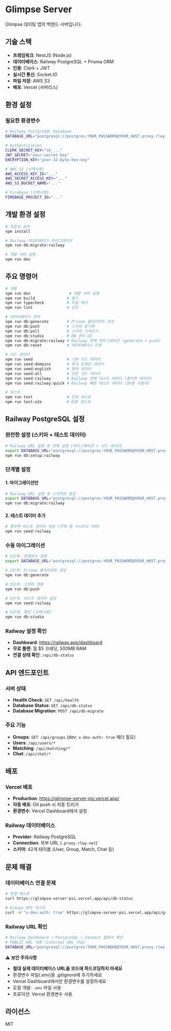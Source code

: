 # Glimpse Server

Glimpse 데이팅 앱의 백엔드 서버입니다.

## 기술 스택

- **프레임워크**: NestJS (Node.js)
- **데이터베이스**: Railway PostgreSQL + Prisma ORM  
- **인증**: Clerk + JWT
- **실시간 통신**: Socket.IO
- **파일 저장**: AWS S3
- **배포**: Vercel (서버리스)

## 환경 설정

### 필요한 환경변수

```bash
# Railway PostgreSQL Database
DATABASE_URL="postgresql://postgres:YOUR_PASSWORD@YOUR_HOST.proxy.rlwy.net:PORT/railway"

# Authentication  
CLERK_SECRET_KEY="sk_..."
JWT_SECRET="your-secret-key"
ENCRYPTION_KEY="your-32-byte-hex-key"

# AWS S3 (선택사항)
AWS_ACCESS_KEY_ID="..."
AWS_SECRET_ACCESS_KEY="..."
AWS_S3_BUCKET_NAME="..."

# Firebase (선택사항)
FIREBASE_PROJECT_ID="..."
```

## 개발 환경 설정

```bash
# 의존성 설치
npm install

# Railway 데이터베이스 마이그레이션
npm run db:migrate:railway

# 개발 서버 실행
npm run dev
```

## 주요 명령어

```bash
# 개발
npm run dev                 # 개발 서버 실행
npm run build              # 빌드
npm run typecheck          # 타입 체크
npm run lint               # 린트

# 데이터베이스 관리
npm run db:generate        # Prisma 클라이언트 생성
npm run db:push            # 스키마 동기화
npm run db:pull            # 스키마 가져오기
npm run db:studio          # DB 관리 UI
npm run db:migrate:railway # Railway 전체 마이그레이션 (generate + push)
npm run db:reset           # 데이터베이스 리셋

# 시드 데이터
npm run seed               # 기본 시드 데이터
npm run seed:domains       # 회사 도메인 데이터
npm run seed:english       # 영어 데이터
npm run seed:all           # 모든 시드 데이터
npm run seed:railway       # Railway 전체 테스트 데이터 (풍부한 데이터)
npm run seed:railway:quick # Railway 빠른 테스트 데이터 (30명 사용자)

# 테스트
npm run test               # 단위 테스트
npm run test:e2e           # E2E 테스트
```

## Railway PostgreSQL 설정

### 완전한 설정 (스키마 + 테스트 데이터)
```bash
# Railway URL 설정 후 전체 설정 (마이그레이션 + 시드 데이터)
export DATABASE_URL="postgresql://postgres:YOUR_PASSWORD@YOUR_HOST.proxy.rlwy.net:PORT/railway"
npm run db:setup:railway
```

### 단계별 설정

#### 1. 마이그레이션만
```bash
# Railway URL 설정 후 스키마만 생성
export DATABASE_URL="postgresql://postgres:YOUR_PASSWORD@YOUR_HOST.proxy.rlwy.net:PORT/railway"
npm run db:migrate:railway
```

#### 2. 테스트 데이터 추가
```bash
# 풍부한 테스트 데이터 생성 (전체 앱 시나리오 커버)
npm run seed:railway
```

### 수동 마이그레이션
```bash
# 1단계: 환경변수 설정
export DATABASE_URL="postgresql://postgres:YOUR_PASSWORD@YOUR_HOST.proxy.rlwy.net:PORT/railway"

# 2단계: Prisma 클라이언트 생성
npm run db:generate

# 3단계: 스키마 적용
npm run db:push

# 4단계: 테스트 데이터 생성
npm run seed:railway

# 5단계: 확인 (선택사항)
npm run db:studio
```

### Railway 설정 확인
- **Dashboard**: https://railway.app/dashboard
- **무료 플랜**: 월 $5 크레딧, 500MB RAM
- **연결 상태 확인**: `/api/db-status`

## API 엔드포인트

### 서버 상태
- **Health Check**: `GET /api/health`
- **Database Status**: `GET /api/db-status`
- **Database Migration**: `POST /api/db-migrate`

### 주요 기능
- **Groups**: `GET /api/groups` (dev: `x-dev-auth: true` 헤더 필요)
- **Users**: `/api/users/*`
- **Matching**: `/api/matching/*`
- **Chat**: `/api/chat/*`

## 배포

### Vercel 배포
- **Production**: https://glimpse-server-psi.vercel.app/
- **자동 배포**: Git push 시 자동 트리거
- **환경변수**: Vercel Dashboard에서 설정

### Railway 데이터베이스
- **Provider**: Railway PostgreSQL
- **Connection**: 외부 URL (`.proxy.rlwy.net`)
- **스키마**: 42개 테이블 (User, Group, Match, Chat 등)

## 문제 해결

### 데이터베이스 연결 문제
```bash
# 연결 테스트
curl https://glimpse-server-psi.vercel.app/api/db-status

# Groups API 테스트
curl -H "x-dev-auth: true" https://glimpse-server-psi.vercel.app/api/groups
```

### Railway URL 확인
```bash
# Railway Dashboard → PostgreSQL → Connect 탭에서 확인
# PUBLIC URL 사용 (internal URL 아님)
DATABASE_URL="postgresql://postgres:YOUR_PASSWORD@YOUR_HOST.proxy.rlwy.net:PORT/railway"
```

⚠️ **보안 주의사항**
- **절대 실제 데이터베이스 URL을 코드에 하드코딩하지 마세요**
- 환경변수 파일(.env)을 .gitignore에 추가하세요
- Vercel Dashboard에서만 환경변수를 설정하세요
- 로컬 개발: `.env` 파일 사용
- 프로덕션: Vercel 환경변수 사용

## 라이선스

MIT